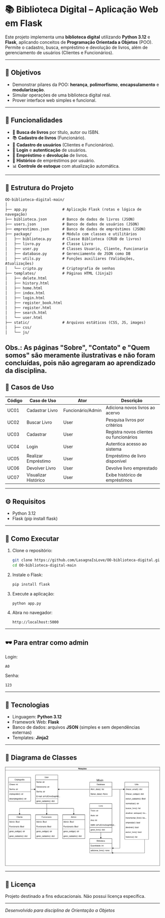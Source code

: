 # 📚 Biblioteca Digital – Aplicação Web em Flask

Este projeto implementa uma **biblioteca digital** utilizando **Python 3.12** e **Flask**, aplicando conceitos de **Programação Orientada a Objetos** (POO). Permite o cadastro, busca, empréstimo e devolução de livros, além de gerenciamento de usuários (Clientes e Funcionários).

---

## 🎯 Objetivos

- Demonstrar pilares da POO: **herança**, **polimorfismo**, **encapsulamento** e **modularização**.
- Simular operações de uma biblioteca digital real.
- Prover interface web simples e funcional.

---

## 🧩 Funcionalidades

- 🔎 **Busca de livros** por título, autor ou ISBN.
- 📚 **Cadastro de livros** (Funcionário).
- 👥 **Cadastro de usuários** (Clientes e Funcionários).
- 🔐 **Login** e **autenticação** de usuários.
- 📖 **Empréstimo** e **devolução** de livros.
- 📜 **Histórico** de empréstimos por usuário.
- 📊 **Controle de estoque** com atualização automática.

---

## 🧱 Estrutura do Projeto

```plain
OO-biblioteca-digital-main/
│
├── app.py                # Aplicação Flask (rotas e lógica de navegação)
├── biblioteca.json       # Banco de dados de livros (JSON)
├── users.json            # Banco de dados de usuários (JSON)
├── emprestimos.json      # Banco de dados de empréstimos (JSON)
├── package/              # Módulo com classes e utilitários
│   ├── biblioteca.py     # Classe Biblioteca (CRUD de livros)
│   ├── livro.py          # Classe Livro
│   ├── user.py           # Classes Usuario, Cliente, Funcionario
│   ├── database.py       # Gerenciamento de JSON como DB
│   ├── utils.py          # Funções auxiliares (Validações, Atualizações)
│   └── cripto.py         # Criptografia de senhas
├── templates/            # Páginas HTML (Jinja2)
│   ├── delete.html       
│   ├── history.html     
│   ├── home.html
│   ├── index.html
│   ├── login.html
│   ├── register_book.html
│   ├── register.html
│   ├── search.html
│   └── user.html
├── static/               # Arquivos estáticos (CSS, JS, images)
│   ├── css/
│   └── js/
```
Obs.: As páginas "Sobre", "Contato" e "Quem somos" são meramente ilustrativas e não foram concluídas, pois não agregaram ao aprendizado da disciplina.
---

## 📌 Casos de Uso

| Código | Caso de Uso          | Ator                | Descrição                               |
| ------ | -------------------- | ------------------- | --------------------------------------- |
| UC01   | Cadastrar Livro      | Funcionário/Admin   | Adiciona novos livros ao acervo         |
| UC02   | Buscar Livro         | User                | Pesquisa livros por critérios           |
| UC03   | Cadastrar            | User                | Registra novos clientes ou funcionários |
| UC04   | Login                | User                | Autentica acesso ao sistema             |
| UC05   | Realizar Empréstimo  | User                | Empréstimo de livro disponível          |
| UC06   | Devolver Livro       | User                | Devolve livro emprestado                |
| UC07   | Visualizar Histórico | User                | Exibe histórico de empréstimos          |

---

## ⚙️ Requisitos

- Python 3.12
- Flask (pip install flask)

---

## 🚀 Como Executar

1. Clone o repositório:

   ```bash
   git clone https://github.com/LasagnaIsLove/OO-biblioteca-digital.git
   cd OO-biblioteca-digital-main
   ```

2. Instale o Flask:

   ```bash
   pip install flask
   ```

3. Execute a aplicação:

   ```bash
   python app.py
   ```

4. Abra no navegador:

   ```
   http://localhost:5000
   ```

---

## 🕶️ Para entrar como admin
Login:
   ```
   A0
   ```
Senha:
   ```
   123
   ```
---

## 📄 Tecnologias

- Linguagem: **Python 3.12**
- Framework Web: **Flask**
- Banco de dados: arquivos **JSON** (simples e sem dependências externas)
- Templates: **Jinja2**

---

## 🧠 Diagrama de Classes

![Diagrama de Classes](./static/images/Diagrama_de_classes.drawio.svg)

---

## 📝 Licença

Projeto destinado a fins educacionais. Não possui licença específica.

---

*Desenvolvido para disciplina de Orientação a Objetos*
